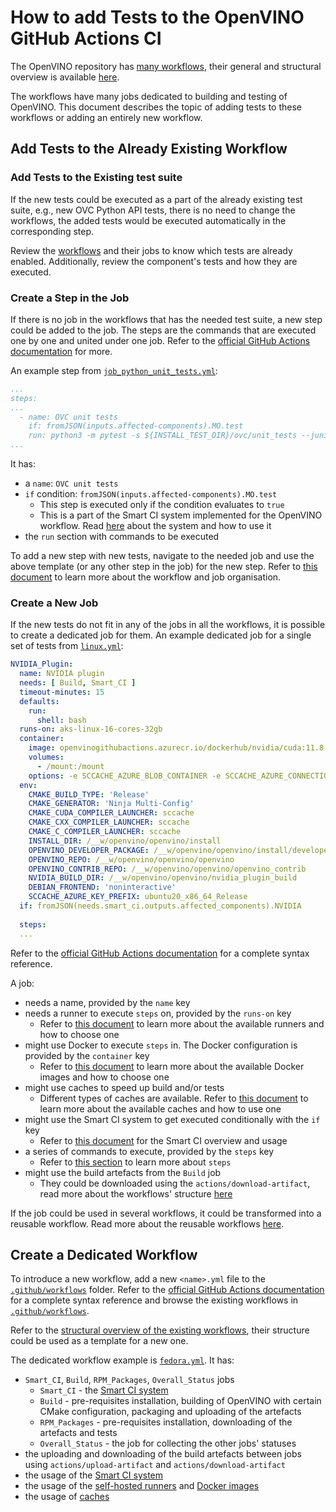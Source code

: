 # How to add Tests to the OpenVINO GitHub Actions CI

The OpenVINO repository has [many workflows](./../../../../.github/workflows), their general and structural overview is available [here](./overview.md).  

The workflows have many jobs dedicated to building and testing of OpenVINO. This document describes the topic of adding 
tests to these workflows or adding an entirely new workflow.

## Add Tests to the Already Existing Workflow

### Add Tests to the Existing test suite 

If the new tests could be executed as a part of the already existing test suite, e.g., new OVC Python API tests, 
there is no need to change the workflows, the added tests would be executed automatically in the corresponding step. 

Review the [workflows](./../../../../.github/workflows) and their jobs to know which tests are already enabled. 
Additionally, review the component's tests and how they are executed. 

### Create a Step in the Job

If there is no job in the workflows that has the needed test suite, a new step could be added to the job. 
The steps are the commands that are executed one by one and united under one job. 
Refer to the [official GitHub Actions documentation](https://docs.github.com/en/actions/using-workflows/about-workflows) for more.

An example step from [`job_python_unit_tests.yml`](./../../../../.github/workflows/job_python_unit_tests.yml):
```yaml
...
steps:
...
  - name: OVC unit tests
    if: fromJSON(inputs.affected-components).MO.test
    run: python3 -m pytest -s ${INSTALL_TEST_DIR}/ovc/unit_tests --junitxml=${INSTALL_TEST_DIR}/TEST-OpenVinoConversion.xml
...
```
It has:
* a `name`: `OVC unit tests`
* `if` condition: `fromJSON(inputs.affected-components).MO.test`
  * This step is executed only if the condition evaluates to `true`
  * This is a part of the Smart CI system implemented for the OpenVINO workflow. Read [here](./smart_ci.md) about the system and how to use it
* the `run` section with commands to be executed

To add a new step with new tests, navigate to the needed job and use the above template (or any other step in the job) for the new step. 
Refer to [this document](./reusable_workflows.md) to learn more about the workflow and job organisation.

### Create a New Job

If the new tests do not fit in any of the jobs in all the workflows, it is possible to create a dedicated job for them. 
An example dedicated job for a single set of tests from [`linux.yml`](./../../../../.github/workflows/linux.yml):
```yaml
NVIDIA_Plugin:
  name: NVIDIA plugin
  needs: [ Build, Smart_CI ]
  timeout-minutes: 15
  defaults:
    run:
      shell: bash
  runs-on: aks-linux-16-cores-32gb
  container:
    image: openvinogithubactions.azurecr.io/dockerhub/nvidia/cuda:11.8.0-runtime-ubuntu20.04
    volumes:
      - /mount:/mount
    options: -e SCCACHE_AZURE_BLOB_CONTAINER -e SCCACHE_AZURE_CONNECTION_STRING
  env:
    CMAKE_BUILD_TYPE: 'Release'
    CMAKE_GENERATOR: 'Ninja Multi-Config'
    CMAKE_CUDA_COMPILER_LAUNCHER: sccache
    CMAKE_CXX_COMPILER_LAUNCHER: sccache
    CMAKE_C_COMPILER_LAUNCHER: sccache
    INSTALL_DIR: /__w/openvino/openvino/install
    OPENVINO_DEVELOPER_PACKAGE: /__w/openvino/openvino/install/developer_package
    OPENVINO_REPO: /__w/openvino/openvino/openvino
    OPENVINO_CONTRIB_REPO: /__w/openvino/openvino/openvino_contrib
    NVIDIA_BUILD_DIR: /__w/openvino/openvino/nvidia_plugin_build
    DEBIAN_FRONTEND: 'noninteractive'
    SCCACHE_AZURE_KEY_PREFIX: ubuntu20_x86_64_Release
  if: fromJSON(needs.smart_ci.outputs.affected_components).NVIDIA
  
  steps:
  ...
```

Refer to the [official GitHub Actions documentation](https://docs.github.com/en/actions/using-workflows/workflow-syntax-for-github-actions#about-yaml-syntax-for-workflows) for a complete syntax reference.

A job:
* needs a name, provided by the `name` key
* needs a runner to execute `steps` on, provided by the `runs-on` key 
  * Refer to [this document](./runners.md) to learn more about the available runners and how to choose one
* might use Docker to execute `steps` in. The Docker configuration is provided by the `container` key 
  * Refer to [this document](./docker_images.md) to learn more about the available Docker images and how to choose one
* might use caches to speed up build and/or tests
  * Different types of caches are available. Refer to [this document](./caches.md) to learn more about the available caches and how to use one
* might use the Smart CI system to get executed conditionally with the `if` key
  * Refer to [this document](./smart_ci.md) for the Smart CI overview and usage
* a series of commands to execute, provided by the `steps` key
  * Refer to [this section](#create-a-step-in-the-job) to learn more about `steps`
* might use the build artefacts from the `Build` job
  * They could be downloaded using the `actions/download-artifact`, read more about the workflows' structure [here](./overview.md#structure-of-the-workflows)

If the job could be used in several workflows, it could be transformed into a reusable workflow. 
Read more about the reusable workflows [here](./reusable_workflows.md).

## Create a Dedicated Workflow

To introduce a new workflow, add a new `<name>.yml` file to the [`.github/workflows`](./../../../../.github) folder. 
Refer to the [official GitHub Actions documentation](https://docs.github.com/en/actions/using-workflows/about-workflows#create-an-example-workflow) for a complete syntax reference and browse the existing workflows in [`.github/workflows`](./../../../../.github).

Refer to the [structural overview of the existing workflows](./overview.md#structure-of-the-workflows), their structure could be used as a template for a new one.

The dedicated workflow example is [`fedora.yml`](./../../../../.github/workflows/fedora.yml). It has:
* `Smart_CI`, `Build`, `RPM_Packages`, `Overall_Status` jobs
  * `Smart_CI` - the [Smart CI system](./smart_ci.md)
  * `Build` - pre-requisites installation, building of OpenVINO with certain CMake configuration, packaging and uploading of the artefacts
  * `RPM_Packages` - pre-requisites installation, downloading of the artefacts and tests
  * `Overall_Status` - the job for collecting the other jobs' statuses
* the uploading and downloading of the build artefacts between jobs using `actions/upload-artifact` and `actions/download-artifact`
* the usage of the [Smart CI system](./smart_ci.md)
* the usage of the [self-hosted runners](./runners.md) and [Docker images](./docker_images.md)
* the usage of [caches](./caches.md)
